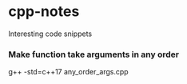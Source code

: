# cpp-notes
Interesting code snippets

### Make function take arguments in any order
g++ -std=c++17 any_order_args.cpp
